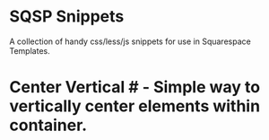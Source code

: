 SQSP Snippets
=============

A collection of handy css/less/js snippets for use in Squarespace Templates.

# Center Vertical # - Simple way to vertically center elements within container.